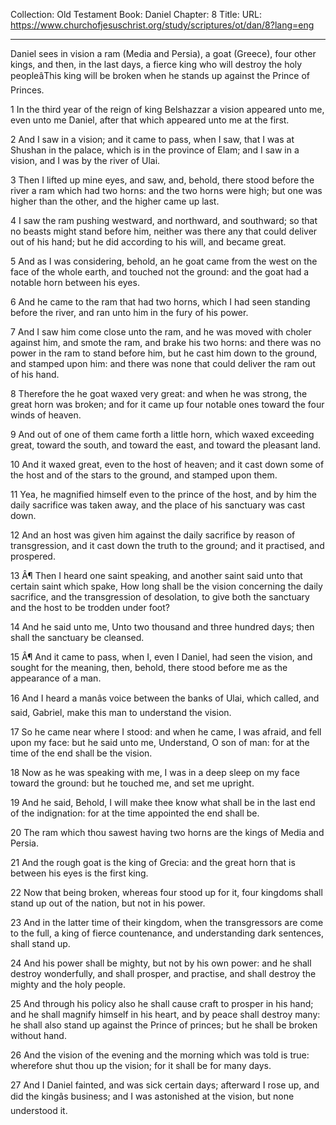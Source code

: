 Collection: Old Testament
Book: Daniel
Chapter: 8
Title: 
URL: https://www.churchofjesuschrist.org/study/scriptures/ot/dan/8?lang=eng

---

Daniel sees in vision a ram (Media and Persia), a goat (Greece), four other kings, and then, in the last days, a fierce king who will destroy the holy peopleâThis king will be broken when he stands up against the Prince of Princes.

1 In the third year of the reign of king Belshazzar a vision appeared unto me, even unto me Daniel, after that which appeared unto me at the first.

2 And I saw in a vision; and it came to pass, when I saw, that I was at Shushan in the palace, which is in the province of Elam; and I saw in a vision, and I was by the river of Ulai.

3 Then I lifted up mine eyes, and saw, and, behold, there stood before the river a ram which had two horns: and the two horns were high; but one was higher than the other, and the higher came up last.

4 I saw the ram pushing westward, and northward, and southward; so that no beasts might stand before him, neither was there any that could deliver out of his hand; but he did according to his will, and became great.

5 And as I was considering, behold, an he goat came from the west on the face of the whole earth, and touched not the ground: and the goat had a notable horn between his eyes.

6 And he came to the ram that had two horns, which I had seen standing before the river, and ran unto him in the fury of his power.

7 And I saw him come close unto the ram, and he was moved with choler against him, and smote the ram, and brake his two horns: and there was no power in the ram to stand before him, but he cast him down to the ground, and stamped upon him: and there was none that could deliver the ram out of his hand.

8 Therefore the he goat waxed very great: and when he was strong, the great horn was broken; and for it came up four notable ones toward the four winds of heaven.

9 And out of one of them came forth a little horn, which waxed exceeding great, toward the south, and toward the east, and toward the pleasant land.

10 And it waxed great, even to the host of heaven; and it cast down some of the host and of the stars to the ground, and stamped upon them.

11 Yea, he magnified himself even to the prince of the host, and by him the daily sacrifice was taken away, and the place of his sanctuary was cast down.

12 And an host was given him against the daily sacrifice by reason of transgression, and it cast down the truth to the ground; and it practised, and prospered.

13 Â¶ Then I heard one saint speaking, and another saint said unto that certain saint which spake, How long shall be the vision concerning the daily sacrifice, and the transgression of desolation, to give both the sanctuary and the host to be trodden under foot?

14 And he said unto me, Unto two thousand and three hundred days; then shall the sanctuary be cleansed.

15 Â¶ And it came to pass, when I, even I Daniel, had seen the vision, and sought for the meaning, then, behold, there stood before me as the appearance of a man.

16 And I heard a manâs voice between the banks of Ulai, which called, and said, Gabriel, make this man to understand the vision.

17 So he came near where I stood: and when he came, I was afraid, and fell upon my face: but he said unto me, Understand, O son of man: for at the time of the end shall be the vision.

18 Now as he was speaking with me, I was in a deep sleep on my face toward the ground: but he touched me, and set me upright.

19 And he said, Behold, I will make thee know what shall be in the last end of the indignation: for at the time appointed the end shall be.

20 The ram which thou sawest having two horns are the kings of Media and Persia.

21 And the rough goat is the king of Grecia: and the great horn that is between his eyes is the first king.

22 Now that being broken, whereas four stood up for it, four kingdoms shall stand up out of the nation, but not in his power.

23 And in the latter time of their kingdom, when the transgressors are come to the full, a king of fierce countenance, and understanding dark sentences, shall stand up.

24 And his power shall be mighty, but not by his own power: and he shall destroy wonderfully, and shall prosper, and practise, and shall destroy the mighty and the holy people.

25 And through his policy also he shall cause craft to prosper in his hand; and he shall magnify himself in his heart, and by peace shall destroy many: he shall also stand up against the Prince of princes; but he shall be broken without hand.

26 And the vision of the evening and the morning which was told is true: wherefore shut thou up the vision; for it shall be for many days.

27 And I Daniel fainted, and was sick certain days; afterward I rose up, and did the kingâs business; and I was astonished at the vision, but none understood it.

